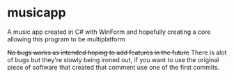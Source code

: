 # musicapp
A music app created in C# with WinForm and hopefully creating a core allowing this program to be multiplatform

~~No bugs works as intended hoping to add features in the future~~
There is alot of bugs but they're slowly being ironed out, if you want to use the original piece of software that created that comment use one of the first commits.
